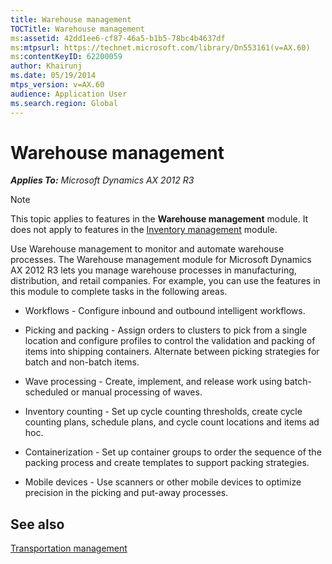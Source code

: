 ```yaml
---
title: Warehouse management
TOCTitle: Warehouse management
ms:assetid: 42dd1ee6-cf87-46a5-b1b5-78bc4b4637df
ms:mtpsurl: https://technet.microsoft.com/library/Dn553161(v=AX.60)
ms:contentKeyID: 62200059
author: Khairunj
ms.date: 05/19/2014
mtps_version: v=AX.60
audience: Application User
ms.search.region: Global
---
```


# Warehouse management 


_**Applies To:** Microsoft Dynamics AX 2012 R3_


> [!NOTE]
> <P>This topic applies to features in the <STRONG>Warehouse management</STRONG> module. It does not apply to features in the <A href="inventory-management.md">Inventory management</A> module.</P>



Use Warehouse management to monitor and automate warehouse processes. The Warehouse management module for Microsoft Dynamics AX 2012 R3 lets you manage warehouse processes in manufacturing, distribution, and retail companies. For example, you can use the features in this module to complete tasks in the following areas.

  - Workflows - Configure inbound and outbound intelligent workflows.

  - Picking and packing - Assign orders to clusters to pick from a single location and configure profiles to control the validation and packing of items into shipping containers. Alternate between picking strategies for batch and non-batch items.

  - Wave processing - Create, implement, and release work using batch-scheduled or manual processing of waves.

  - Inventory counting - Set up cycle counting thresholds, create cycle counting plans, schedule plans, and cycle count locations and items ad hoc.

  - Containerization - Set up container groups to order the sequence of the packing process and create templates to support packing strategies.

  - Mobile devices - Use scanners or other mobile devices to optimize precision in the picking and put-away processes.

## See also

[Transportation management](transportation-management.md)

  


